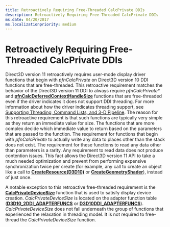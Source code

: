 ```yaml
---
title: Retroactively Requiring Free-Threaded CalcPrivate DDIs
description: Retroactively Requiring Free-Threaded CalcPrivate DDIs
ms.date: 04/20/2017
ms.localizationpriority: medium
---
```


# Retroactively Requiring Free-Threaded CalcPrivate DDIs


Direct3D version 11 retroactively requires user-mode display driver functions that begin with *pfnCalcPrivate* on Direct3D version 10 DDI functions that are free-threaded. This retroactive requirement matches the behavior of the Direct3D version 11 DDI to always require *pfnCalcPrivate\** and [**pfnCalcDeferredContextHandleSize**](/windows-hardware/drivers/ddi/d3d10umddi/nc-d3d10umddi-pfnd3d11ddi_calcdeferredcontexthandlesize) functions that are free-threaded even if the driver indicates it does not support DDI threading. For more information about how the driver indicates threading support, see [Supporting Threading, Command Lists, and 3-D Pipeline](supporting-threading--command-lists--and-3-d-pipeline.md). The reason for this retroactive requirement is that such functions are typically very simple as they return an immediate value for size. The functions that are more complex decide which immediate value to return based on the parameters that are passed to the function. The requirement for functions that begin with *pfnCalcPrivate* to actually write any data to places other than the stack does not exist. The requirement for these functions to read any data other than parameters is a rarity. Any requirement to read data does not produce contention issues. This fact allows the Direct3D version 11 API to take a much needed optimization and prevent from performing expensive synchronization twice per create (for example, any call to create an object like a call to [**CreateResource(D3D10)**](/windows-hardware/drivers/ddi/d3d10umddi/nc-d3d10umddi-pfnd3d10ddi_createresource) or [**CreateGeometryShader**](/windows-hardware/drivers/ddi/d3d10umddi/nc-d3d10umddi-pfnd3d10ddi_creategeometryshader)), instead of just once.

A notable exception to this retroactive free-threaded requirement is the [**CalcPrivateDeviceSize**](/windows-hardware/drivers/ddi/d3d10umddi/nc-d3d10umddi-pfnd3d10ddi_calcprivatedevicesize) function that is used to satisfy display device creation. *CalcPrivateDeviceSize* is located on the adapter function table ([**D3D10\_2DDI\_ADAPTERFUNCS**](/windows-hardware/drivers/ddi/d3d10umddi/ns-d3d10umddi-d3d10_2ddi_adapterfuncs) or [**D3D10DDI\_ADAPTERFUNCS**](/windows-hardware/drivers/ddi/d3d10umddi/ns-d3d10umddi-d3d10ddi_adapterfuncs)). *CalcPrivateDeviceSize* does not fall underneath the group of functions that experienced the relaxation in threading model. It is not required to free-thread the *CalcPrivateDeviceSize* function.

 

